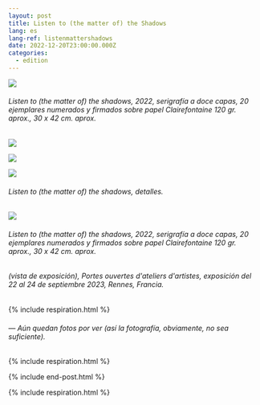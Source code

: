 ```yaml
---
layout: post
title: Listen to (the matter of) the Shadows
lang: es
lang-ref: listenmattershadows
date: 2022-12-20T23:00:00.000Z
categories:
  - edition
---
```


![](/imgs/Listen-to-the-matter-of-the-shadows-SCAN-300-UP.jpg)

###### *Listen to (the matter of) the shadows*, 2022, serigrafía a doce capas, 20 ejemplares numerados y firmados sobre papel Clairefontaine 120 gr. aprox., 30 x 42 cm. aprox.

![](</imgs/Listen to the matter of the shadows SCAN 300 -1 UP.jpg>)

![](</imgs/Listen to the matter of the shadows SCAN 300 -2 UP.jpg>)

![](</imgs/Listen to the matter of the shadows SCAN 300 -3 UP.jpg>)

###### *Listen to (the matter of) the shadows*, detalles.

![](</imgs/PXL_20230924_143905435.NIGHT-1 UP.jpg>)

###### *Listen to (the matter of) the shadows*, 2022, serigrafía a doce capas, 20 ejemplares numerados y firmados sobre papel Clairefontaine 120 gr. aprox., 30 x 42 cm. aprox.

###### (vista de exposición), *Portes ouvertes d'ateliers d'artistes*, exposición del 22 al 24 de septiembre 2023, Rennes, Francia.

{% include respiration.html %}

###### — *Aún quedan fotos por ver (así la fotografía, obviamente, no sea suficiente).*

{% include respiration.html %}

{% include end-post.html %}

{% include respiration.html %}
